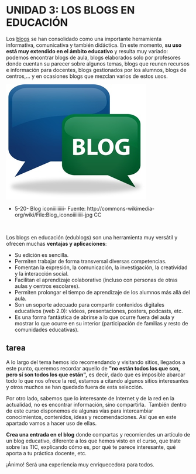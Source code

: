 
# UNIDAD 3: LOS BLOGS EN EDUCACIÓN

Los [blogs](http://www.ite.educacion.es/formacion/materiales/155/cd/modulo_1_Iniciacionblog/qu_es_un_blog.html) se han consolidado como una importante herramienta informativa, comunicativa y también didáctica. En este momento, **su uso está muy extendido en el ámbito educativo** y resulta muy variado: podemos encontrar blogs de aula, blogs elaborados solo por profesores donde cuentan su parecer sobre algunos temas, blogs que reunen recursos e información para docentes, blogs gestionados por los alumnos, blogs de centros,... y en ocasiones blogs que mezclan varios de estos usos.


![](img/Blog_iconoiiiiiiii.jpg)

- 5-20- Blog iconiiiiiiiii- Fuente: http://commons-wikimedia-org/wiki/File:Blog_iconoiiiiiiii-jpg CC

 

Los blogs en educación (edublogs) son una herramienta muy versátil y ofrecen muchas **ventajas y aplicaciones**:

- Su edición es sencilla.
- Permiten trabajar de forma transversal diversas competencias.
- Fomentan la expresión, la comunicación, la investigación, la creatividad y la interacción social.
- Facilitan el aprendizaje colaborativo (incluso con personas de otras aulas y centros escolares).
- Permiten prolongar el tiempo de aprendizaje de los alumnos más allá del aula.
- Son un soporte adecuado para compartir contenidos digitales educativos (web 2.0): vídeos, presentaciones, posters, podcasts, etc.
- Es una forma fantástica de abrirse a lo que ocurre fuera del aula y mostrar lo que ocurre en su interior (participación de familias y resto de comunidades educativas).

## tarea

A lo largo del tema hemos ido recomendando y visitando sitios, llegados a este punto, queremos recordar aquello de **"no están todos los que son, pero sí son todos los que están",** es decir, dado que es imposible abarcar todo lo que nos ofrece la red, estamos a citando algunos sitios interesantes y otros muchos se han quedado fuera de esta selección.

Por otro lado, sabemos que lo interesante de Internet y de la red en la actualidad, no es encontrar información, sino compartirla.  También dentro de este curso disponemos de algunas vías para intercambiar conocimientos, contenidos, ideas y recomendaciones. Así que en este apartado vamos a hacer uso de ellas.

**Crea una entrada en el blog** donde compartas y recomiendes un artículo de un blog educativo, diferente a los que hemos visto en el curso, que trate sobre las TIC, explicando cómo es, por qué te parece interesante, qué aporta a tu práctica docente, etc.

¡Ánimo! Será una experiencia muy enriquecedora para todos.

